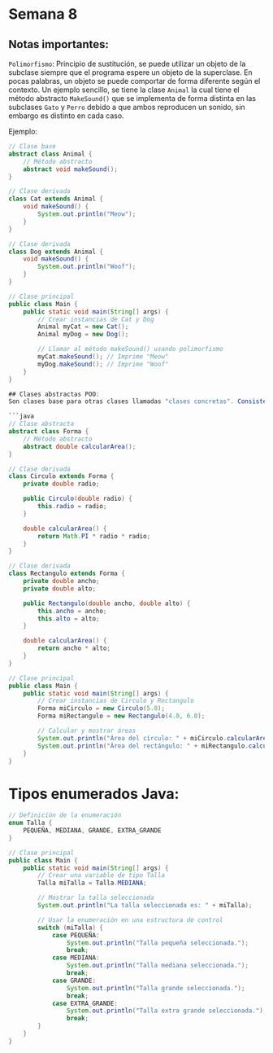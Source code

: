 # Semana 8

## Notas importantes:

`Polimorfismo`: Principio de sustitución, se puede utilizar un objeto de la subclase siempre que el programa espere un objeto de la superclase. En pocas palabras, un objeto se puede comportar de forma diferente según el contexto. Un ejemplo sencillo, se tiene la clase `Animal` la cual tiene el método abstracto `MakeSound()` que se implementa de forma distinta en las subclases `Gato` y `Perro` debido a que ambos reproducen un sonido, sin embargo es distinto en cada caso.

Ejemplo:
```java
// Clase base
abstract class Animal {
    // Método abstracto
    abstract void makeSound();
}

// Clase derivada
class Cat extends Animal {
    void makeSound() {
        System.out.println("Meow");
    }
}

// Clase derivada
class Dog extends Animal {
    void makeSound() {
        System.out.println("Woof");
    }
}

// Clase principal
public class Main {
    public static void main(String[] args) {
        // Crear instancias de Cat y Dog
        Animal myCat = new Cat();
        Animal myDog = new Dog();

        // Llamar al método makeSound() usando polimorfismo
        myCat.makeSound(); // Imprime "Meow"
        myDog.makeSound(); // Imprime "Woof"
    }
}

## Clases abstractas POO:
Son clases base para otras clases llamadas "clases concretas". Consiste en ocultar lo complicado de nuestro código y servir funciones de alto nivel. Una clase abstracta es una clase común que posee atributos y métodos, tiene cómo minimo un método abstracto. 

```java
// Clase abstracta
abstract class Forma {
    // Método abstracto
    abstract double calcularArea();
}

// Clase derivada
class Circulo extends Forma {
    private double radio;

    public Circulo(double radio) {
        this.radio = radio;
    }

    double calcularArea() {
        return Math.PI * radio * radio;
    }
}

// Clase derivada
class Rectangulo extends Forma {
    private double ancho;
    private double alto;

    public Rectangulo(double ancho, double alto) {
        this.ancho = ancho;
        this.alto = alto;
    }

    double calcularArea() {
        return ancho * alto;
    }
}

// Clase principal
public class Main {
    public static void main(String[] args) {
        // Crear instancias de Circulo y Rectangulo
        Forma miCirculo = new Circulo(5.0);
        Forma miRectangulo = new Rectangulo(4.0, 6.0);

        // Calcular y mostrar áreas
        System.out.println("Área del círculo: " + miCirculo.calcularArea());
        System.out.println("Área del rectángulo: " + miRectangulo.calcularArea());
    }
}
```
# Tipos enumerados Java:
```java
// Definición de la enumeración
enum Talla {
    PEQUEÑA, MEDIANA, GRANDE, EXTRA_GRANDE
}

// Clase principal
public class Main {
    public static void main(String[] args) {
        // Crear una variable de tipo Talla
        Talla miTalla = Talla.MEDIANA;

        // Mostrar la talla seleccionada
        System.out.println("La talla seleccionada es: " + miTalla);

        // Usar la enumeración en una estructura de control
        switch (miTalla) {
            case PEQUEÑA:
                System.out.println("Talla pequeña seleccionada.");
                break;
            case MEDIANA:
                System.out.println("Talla mediana seleccionada.");
                break;
            case GRANDE:
                System.out.println("Talla grande seleccionada.");
                break;
            case EXTRA_GRANDE:
                System.out.println("Talla extra grande seleccionada.");
                break;
        }
    }
}
```

